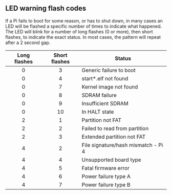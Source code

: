 ## LED warning flash codes

If a Pi fails to boot for some reason, or has to shut down, in many cases an LED will be flashed a specific number of times to indicate what happened. The LED will blink for a number of long flashes (0 or more), then short flashes, to indicate the exact status. In most cases, the pattern will repeat after a 2 second gap.

| Long flashes | Short flashes | Status |
|:------------:|:-------------:|--------|
|      0       |        3      | Generic failure to boot |
|      0       |        4      | start*.elf not found   |
|      0       |        7      | Kernel image not found |
|      0       |        8      | SDRAM failure          |
|      0       |        9      | Insufficient SDRAM     |
|      0       |        10     | In HALT state          |
|      2       |        1      | Partition not FAT      |
|      2       |        2      | Failed to read from partition |
|      2       |        3      | Extended partition not FAT |
|      4       |        2      | File signature/hash mismatch - Pi 4 |
|      4       |        4      | Unsupported board type |
|      4       |        5      | Fatal firmware error   |
|      4       |        6      | Power failure type A   |
|      4       |        7      | Power failure type B   |
